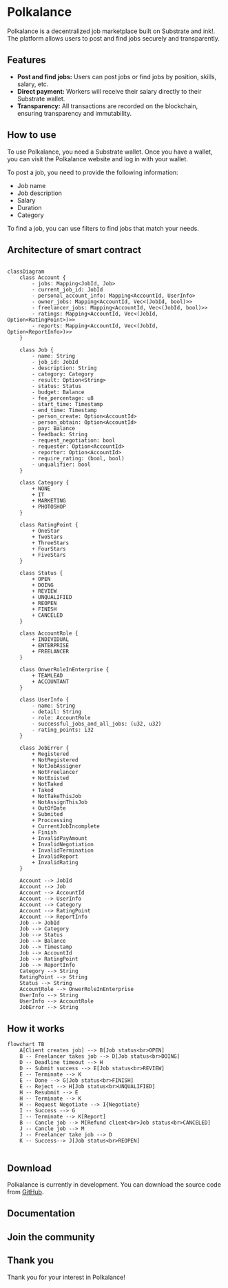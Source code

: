 # Polkalance

Polkalance is a decentralized job marketplace built on Substrate and ink!. The platform allows users to post and find jobs securely and transparently.

## Features

* **Post and find jobs:** Users can post jobs or find jobs by position, skills, salary, etc.
* **Direct payment:** Workers will receive their salary directly to their Substrate wallet.
* **Transparency:** All transactions are recorded on the blockchain, ensuring transparency and immutability.

## How to use

To use Polkalance, you need a Substrate wallet. Once you have a wallet, you can visit the Polkalance website and log in with your wallet.

To post a job, you need to provide the following information:

* Job name
* Job description
* Salary
* Duration
* Category

To find a job, you can use filters to find jobs that match your needs.

## Architecture of smart contract

```mermaid

classDiagram
    class Account {
        - jobs: Mapping<JobId, Job>
        - current_job_id: JobId
        - personal_account_info: Mapping<AccountId, UserInfo>
        - owner_jobs: Mapping<AccountId, Vec<(JobId, bool)>>
        - freelancer_jobs: Mapping<AccountId, Vec<(JobId, bool)>>
        - ratings: Mapping<AccountId, Vec<(JobId, Option<RatingPoint>)>>
        - reports: Mapping<AccountId, Vec<(JobId, Option<ReportInfo>)>>
    }
    
    class Job {
        - name: String
        - job_id: JobId
        - description: String
        - category: Category
        - result: Option<String>
        - status: Status
        - budget: Balance
        - fee_percentage: u8
        - start_time: Timestamp
        - end_time: Timestamp
        - person_create: Option<AccountId>
        - person_obtain: Option<AccountId>
        - pay: Balance
        - feedback: String
        - request_negotiation: bool
        - requester: Option<AccountId>
        - reporter: Option<AccountId>
        - require_rating: (bool, bool)
        - unqualifier: bool
    }
    
    class Category {
        + NONE
        + IT
        + MARKETING
        + PHOTOSHOP
    }
    
    class RatingPoint {
        + OneStar
        + TwoStars
        + ThreeStars
        + FourStars
        + FiveStars
    }
    
    class Status {
        + OPEN
        + DOING
        + REVIEW
        + UNQUALIFIED
        + REOPEN
        + FINISH
        + CANCELED
    }
    
    class AccountRole {
        + INDIVIDUAL
        + ENTERPRISE
        + FREELANCER
    }
    
    class OnwerRoleInEnterprise {
        + TEAMLEAD
        + ACCOUNTANT
    }
    
    class UserInfo {
        - name: String
        - detail: String
        - role: AccountRole
        - successful_jobs_and_all_jobs: (u32, u32)
        - rating_points: i32
    }
    
    class JobError {
        + Registered
        + NotRegistered
        + NotJobAssigner
        + NotFreelancer
        + NotExisted
        + NotTaked
        + Taked
        + NotTakeThisJob
        + NotAssignThisJob
        + OutOfDate
        + Submited
        + Proccessing
        + CurrentJobIncomplete
        + Finish
        + InvalidPayAmount
        + InvalidNegotiation
        + InvalidTermination
        + InvalidReport
        + InvalidRating
    }
    
    Account --> JobId
    Account --> Job
    Account --> AccountId
    Account --> UserInfo
    Account --> Category
    Account --> RatingPoint
    Account --> ReportInfo
    Job --> JobId
    Job --> Category
    Job --> Status
    Job --> Balance
    Job --> Timestamp
    Job --> AccountId
    Job --> RatingPoint
    Job --> ReportInfo
    Category --> String
    RatingPoint --> String
    Status --> String
    AccountRole --> OnwerRoleInEnterprise
    UserInfo --> String
    UserInfo --> AccountRole
    JobError --> String

```

## How it works

```mermaid
flowchart TB
    A[Client creates job] --> B[Job status<br>OPEN]
    B -- Freelancer takes job --> D[Job status<br>DOING]
    D -- Deadline timeout --> H
    D -- Submit success --> E[Job status<br>REVIEW]
    E -- Terminate --> K
    E -- Done --> G[Job status<br>FINISH]
    E -- Reject --> H[Job status<br>UNQUALIFIED]
    H -- Resubmit --> E
    H -- Terminate --> K
    H -- Request Negotiate --> I{Negotiate} 
    I -- Success --> G
    I -- Terminate --> K[Report]
    B -- Cancle job --> M[Refund client<br>Job status<br>CANCELED]
    J -- Cancle job --> M
    J -- Freelancer take job --> D
    K -- Success--> J[Job status<br>REOPEN] 
    
```

## Download

Polkalance is currently in development. You can download the source code from [GitHub](https://github.com/lamha/polkalance).

## Documentation

<!-- Polkalance documentation is available on [GitHub](https://github.com//polkalance/tree/main/docs). -->

## Join the community

<!-- You can join the Polkalance community on [Discord](https://discord.gg/) or [Twitter](https://twitter.com/). -->

## Thank you

Thank you for your interest in Polkalance!
